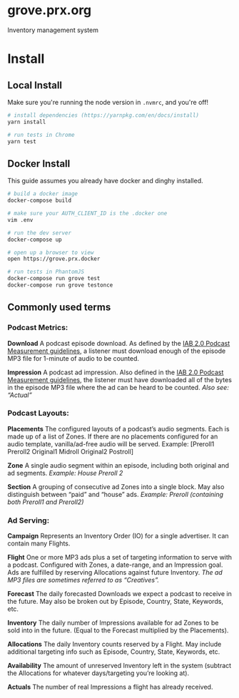 # grove.prx.org

Inventory management system

# Install

## Local Install

Make sure you're running the node version in `.nvmrc`, and you're off!

```sh
# install dependencies (https://yarnpkg.com/en/docs/install)
yarn install

# run tests in Chrome
yarn test
```

## Docker Install

This guide assumes you already have docker and dinghy installed.

```sh
# build a docker image
docker-compose build

# make sure your AUTH_CLIENT_ID is the .docker one
vim .env

# run the dev server
docker-compose up

# open up a browser to view
open https://grove.prx.docker

# run tests in PhantomJS
docker-compose run grove test
docker-compose run grove testonce

```

## Commonly used terms

### Podcast Metrics:

**Download**
A podcast episode download. As defined by the [IAB 2.0 Podcast Measurement guidelines](https://www.iab.com/wp-content/uploads/2017/12/Podcast_Measurement_v2-Final-Dec2017.pdf), a listener must download enough of the episode MP3 file for 1-minute of audio to be counted.

**Impression**
A podcast ad impression. Also defined in the [IAB 2.0 Podcast Measurement guidelines](https://www.iab.com/wp-content/uploads/2017/12/Podcast_Measurement_v2-Final-Dec2017.pdf), the listener must have downloaded all of the bytes in the episode MP3 file where the ad can be heard to be counted.
_Also see: “Actual”_

### Podcast Layouts:

**Placements**
The configured layouts of a podcast’s audio segments. Each is made up of a list of Zones. If there are no placements configured for an audio template, vanilla/ad-free audio will be served.
Example: [Preroll1 Preroll2 Original1 Midroll Original2 Postroll]

**Zone**
A single audio segment within an episode, including both original and ad segments.
_Example: House Preroll 2_

**Section**
A grouping of consecutive ad Zones into a single block. May also distinguish between “paid” and “house” ads.
_Example: Preroll (containing both Preroll1 and Preroll2)_

### Ad Serving:

**Campaign**
Represents an Inventory Order (IO) for a single advertiser. It can contain many Flights.

**Flight**
One or more MP3 ads plus a set of targeting information to serve with a podcast. Configured with Zones, a date-range, and an Impression goal.
Ads are fulfilled by reserving Allocations against future Inventory.
_The ad MP3 files are sometimes referred to as “Creatives”._

**Forecast**
The daily forecasted Downloads we expect a podcast to receive in the future. May also be broken out by Episode, Country, State, Keywords, etc.

**Inventory**
The daily number of Impressions available for ad Zones to be sold into in the future. (Equal to the Forecast multiplied by the Placements).

**Allocations**
The daily Inventory counts reserved by a Flight. May include additional targeting info such as Episode, Country, State, Keywords, etc.

**Availability**
The amount of unreserved Inventory left in the system (subtract the Allocations for whatever days/targeting you’re looking at).

**Actuals**
The number of real Impressions a flight has already received.
